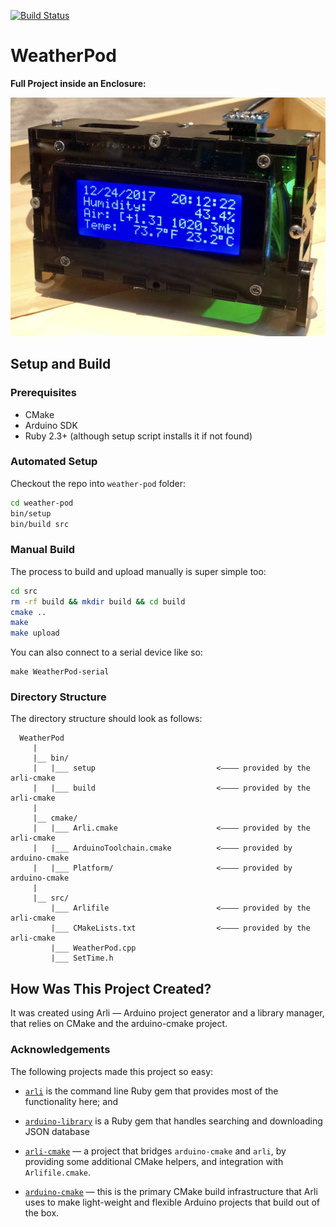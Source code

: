 [![Build Status](https://travis-ci.org/kigster/weather-pod.svg?branch=master)](https://travis-ci.org/kigster/weather-pod)

# WeatherPod

**Full Project inside an Enclosure:**

![screen](doc/weather-pod.jpg)

## Setup and Build

### Prerequisites 

 * CMake
 * Arduino SDK
 * Ruby 2.3+ (although setup script installs it if not found)

### Automated Setup

Checkout the repo into `weather-pod` folder:

```bash
cd weather-pod
bin/setup
bin/build src
```

### Manual Build

The process to build and upload manually is super simple too:

```bash
cd src
rm -rf build && mkdir build && cd build
cmake ..
make 
make upload
```

You can also connect to a serial device like so:

```
make WeatherPod-serial
```

### Directory Structure 

The directory structure should look as follows:

```
  WeatherPod
     |
     |__ bin/
     |   |___ setup                           <———— provided by the arli-cmake
     |   |___ build                           <———— provided by the arli-cmake
     |
     |__ cmake/
     |   |___ Arli.cmake                      <———— provided by the arli-cmake 
     |   |___ ArduinoToolchain.cmake          <———— provided by arduino-cmake 
     |   |___ Platform/                       <———— provided by arduino-cmake
     |
     |__ src/
         |___ Arlifile                        <———— provided by the arli-cmake
         |___ CMakeLists.txt                  <———— provided by the arli-cmake
         |___ WeatherPod.cpp
         |___ SetTime.h

```

## How Was This Project Created?

It was created using Arli — Arduino project generator and a library manager, that relies on CMake and the arduino-cmake project. 

### Acknowledgements

The following projects made this project so easy:

 * [`arli`](https://github.com/kigster/arli) is the command line Ruby gem that provides most of the functionality here; and

 * [`arduino-library`](https://github.com/kigster/arduino-library) is a Ruby gem that handles searching and downloading JSON database

 * [`arli-cmake`](https://github.com/kigster/arli-cmake) — a project that bridges `arduino-cmake` and `arli`, by providing some additional CMake helpers, and integration with `Arlifile.cmake`.

 * [`arduino-cmake`](https://github.com/arduino-cmake/arduino-cmake) — this is the primary CMake build infrastructure that Arli uses to make light-weight and flexible Arduino projects that build out of the box.


